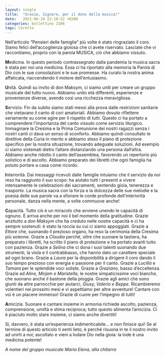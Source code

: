 ```yaml
---
layout: single
title:  "Grazie, Signore, per il dono della musica!"
date:   2021-06-10 22:10:52 +0200
categories: bollettino 2106
tags: Coretto
---
```




Nell’articolo “Pensieri delle famiglie” più volte è stato ringraziato il coro. Siamo felici dell’accoglienza gioiosa che ci avete riservato. Lasciate che vi raccontiamo, proprio con la parola MUSICA, ciò che abbiamo vissuto.

**M**edicina. In questo periodo contrassegnato dalla pandemia la musica sacra è stata per noi una medicina. Essa ci ha riportato alla memoria la Parola di Dio con le sue consolazioni e le sue promesse. Ha curato la nostra anima affaticata, riaccendendo il motore dell’entusiasmo.

**U**nità. Quindi su invito di don Maksym, ci siamo uniti per creare un gruppo musicale del tutto nuovo. Abbiamo unito età differenti, esperienze e provenienze diverse, avendo così una ricchezza meravigliosa.

**S**ervizio. Fin da subito siamo stati messi alla prova dalle restrizioni sanitarie che vietavano il canto di cori amatoriali. Abbiamo dovuto riflettere seriamente su come agire per il rispetto di tutti. Questo ci ha portato a comprendere l’importanza del canto vissuto come servizio liturgico. Immaginare la Cresima e la Prima Comunione dei nostri ragazzi senza i nostri canti ci dava un senso di sconforto. Abbiamo quindi consultato le direttive della Curia in merito e abbiamo steso il piano di protezione specifico per la nostra situazione, trovando adeguate soluzioni. Ad esempio ci siamo sistemati dietro l’altare distanziando una persona dall’altra. Abbiamo anche ridotto il canto dell’assemblea, favorendo un repertorio più solistico e di ascolto. Abbiamo preparato dei libretti che ogni famiglia ha potuto portare a casa come ricordo.

**I**nteriorità. Dai messaggi ricevuti dalle famiglie intuiamo che il servizio da noi reso ha raggiunto il suo scopo: ha aiutato tutti i presenti a vivere intensamente le celebrazioni dei sacramenti, sentendo gioia, tenerezza e trasporto. La musica sacra con la forza e la dolcezza delle sue melodie e la poesia delle sue parole va a sfiorare le corde profonde dell’interiorità personale, danza nella mente, a volte commuove anche! 

**C**apacità. Tutto ciò è un miracolo che avviene unendo le capacità di ognuno. E arriva anche per noi il bel momento della gratitudine. Grazie anzitutto a *don Maksym* che ha creduto nelle nostre capacità e ci ha sempre sostenuti: è stato la roccia su cui ci siamo appoggiati. Grazie a *Ettore* che, suonando il prezioso organo, ha reso la cerimonia della Cresima più solenne. Grazie a *Claudia* perché, oltre che suonare la tastiera, ha preparato i libretti, ha scritto il piano di protezione e ha portato avanti tutto con pazienza. Grazie a *Selina* che ci dona i suoi talenti suonando due strumenti, la viola e il contrabbasso, che hanno dato un carattere speciale ad ogni brano. Grazie a *Laura* per la disponibilità a dirigere il coro dando il suo tempo prezioso con energia e passione per il canto. Grazie a *Lucilla* e *Tamara* per le splendide voci soliste. Grazie a *Graziano*, basso d’eccellenza. Grazie ad *Aline, Mirjam e Maristella*, le nostre simpaticissime voci bianche, che suonano anche il bastone della pioggia. Grazie agli amici che sono giunti da altre parrocchie per aiutarci, *Giusy, Valerio e Beppe*. Ricambieremo volentieri nei prossimi mesi e vi aspettiamo per altre avventure! Cantare con voi è un piacere immenso! Grazie di cuore per l’impegno di tutti!

**A**micizia. Suonare e cantare insieme in armonia richiede ascolto, pazienza, comprensione, umiltà e stima reciproca; tutto questo alimenta l’amicizia. Ci è piaciuto molto stare insieme, ci siamo anche divertiti! 

Sì, davvero, è stata un’esperienza indimenticabile… e non finisce qui! Se al termine di questo articolo ti senti lieto, è perché risuona in te il nostro invito ad unirti a noi; ascoltalo e vieni a lodare Dio nella gioia: la lode è una medicina potente!

*A nome del gruppo musicale Maria Elena, alla chitarra*

